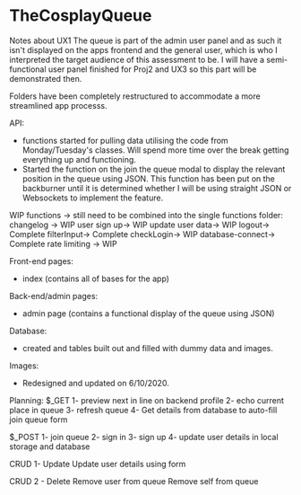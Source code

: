 # TheCosplayQueue

Notes about UX1
The queue is part of the admin user panel and as such it isn't displayed on the apps frontend and the general user, which is who I interpreted the target audience of this assessment to be. I will have a semi-functional user panel finished for Proj2 and UX3 so this part will be demonstrated then. 

Folders have been completely restructured to accommodate a more streamlined app processs. 

API:
- functions started for pulling data utilising the code from Monday/Tuesday's classes. Will spend more time over the break getting everything up and functioning. 
- Started the function on the join the queue modal to display the relevant position in the queue using JSON. This function has been put on the backburner until it is determined whether I will be using straight JSON or Websockets to implement the feature. 

WIP functions -> still need to be combined into the single functions folder:
changelog -> WIP
user sign up-> WIP
update user data-> WIP
logout-> Complete
filterInput-> Complete
checkLogin-> WIP
database-connect-> Complete
rate limiting -> WIP

Front-end pages:
- index (contains all of bases for the app)

Back-end/admin pages:
- admin page (contains a functional display of the queue using JSON)

Database:
- created and tables built out and filled with dummy data and images.
 
Images:
- Redesigned and updated on 6/10/2020.

Planning:
$_GET
1- preview next in line on backend profile
2- echo current place in queue
3- refresh queue
4- Get details from database to auto-fill join queue form

$_POST
1- join queue
2- sign in
3- sign up
4- update user details in local storage and database

CRUD 1- Update
Update user details using form

CRUD 2 - Delete
Remove user from queue
Remove self from queue
